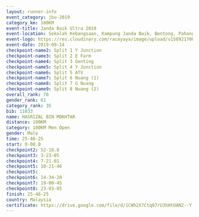```yaml
---
layout: runner-info 
event_category: jbu-2019 
category_km: 100KM 
event-title: Janda Baik Ultra 2019
event-location: Sekolah Kebangsaan, Kampung Janda Baik, Bentong, Pahang, Malaysia 
event-logo: https://res.cloudinary.com/raceyaya/image/upload/v1569217009/logo/janda-baik_vch1pc.jpg 
event-date: 2019-09-14 
checkpoint-name2: Split 1 Y Junction 
checkpoint-name3: Split 2 E Farm 
checkpoint-name4: Split 3 Genting 
checkpoint-name5: Split 4 Y Junction 
checkpoint-name6: Split 5 ATV 
checkpoint-name7: Split 6 Nuang (1) 
checkpoint-name8: Split 7 G Nuang 
checkpoint-name9: Split 8 Nuang (2) 
overall_rank: 70
gender_rank: 61
category_rank: 35
bib: 11033
name: HASRIZAL BIN MOKHTAR
distance: 100KM
category: 100KM Men Open
gender: Male
time: 25-46-25
start: 0-00.0
checkpoint2: 52-18.8
checkpoint3: 3-23-05
checkpoint4: 7-21-01
checkpoint5: 10-21-46
checkpoint5: 
checkpoint6: 14-34-20
checkpoint7: 19-00-45
checkpoint8: 23-03-05
finish: 25-46-25
country: Malaysia
certificate: https://drive.google.com/file/d/1CWh2X7Ctq07rU3hHtUAN2--Y-cKgq9zw/view?usp=sharing
---
```

